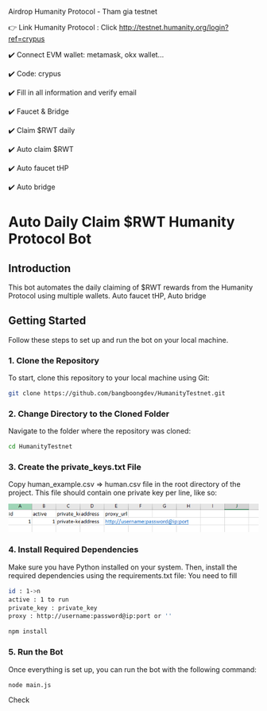 
Airdrop Humanity Protocol - Tham gia testnet

👉 Link Humanity Protocol : Click http://testnet.humanity.org/login?ref=crypus

✔️ Connect EVM wallet:  metamask, okx wallet...

✔️ Code: crypus

✔️ Fill in all information and verify email

✔️ Faucet & Bridge

✔️ Claim $RWT daily


✔️ Auto claim $RWT

✔️ Auto faucet tHP

✔️ Auto bridge


# Auto Daily Claim $RWT Humanity Protocol Bot

## Introduction
This bot automates the daily claiming of $RWT rewards from the Humanity Protocol using multiple wallets. 
Auto faucet tHP, Auto bridge

## Getting Started

Follow these steps to set up and run the bot on your local machine.

### 1. Clone the Repository

To start, clone this repository to your local machine using Git:

```bash
git clone https://github.com/bangboongdev/HumanityTestnet.git
```

### 2. Change Directory to the Cloned Folder

Navigate to the folder where the repository was cloned:

```bash
cd HumanityTestnet
```

### 3. Create the private_keys.txt File
Copy human_example.csv =>  human.csv  file in the root directory of the project. This file should contain one private key per line, like so:

![alt text](image.png)

### 4. Install Required Dependencies
Make sure you have Python installed on your system. Then, install the required dependencies using the requirements.txt file:
You need to fill 
``` bash
id : 1->n
active : 1 to run 
private_key : private_key
proxy : http://username:password@ip:port or ''
```
```bash
npm install
```

### 5. Run the Bot
Once everything is set up, you can run the bot with the following command:

```bash
node main.js
```
Check
  
